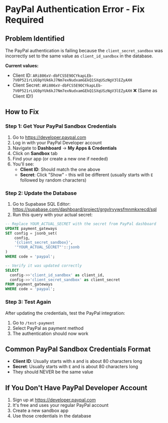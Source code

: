 # PayPal Authentication Error - Fix Required

## Problem Identified
The PayPal authentication is failing because the `client_secret_sandbox` was incorrectly set to the same value as `client_id_sandbox` in the database.

**Current values:**
- Client ID: `ARi806xV-dbFCS5E9OCYkapLEb-7V0P521rLUG9pYUk6kJ7Nm7exNudxamGEkQ1SXqUSzNgV3lEZyAXH`
- Client Secret: `ARi806xV-dbFCS5E9OCYkapLEb-7V0P521rLUG9pYUk6kJ7Nm7exNudxamGEkQ1SXqUSzNgV3lEZyAXH` ❌ (Same as Client ID!)

## How to Fix

### Step 1: Get Your PayPal Sandbox Credentials
1. Go to https://developer.paypal.com
2. Log in with your PayPal Developer account
3. Navigate to **Dashboard** → **My Apps & Credentials**
4. Click on **Sandbox** tab
5. Find your app (or create a new one if needed)
6. You'll see:
   - **Client ID**: Should match the one above
   - **Secret**: Click "Show" - this will be different (usually starts with `E` followed by random characters)

### Step 2: Update the Database
1. Go to Supabase SQL Editor: https://supabase.com/dashboard/project/grgvlrvywsfmnmkxrecd/sql
2. Run this query with your actual secret:

```sql
-- Replace YOUR_ACTUAL_SECRET with the secret from PayPal dashboard
UPDATE payment_gateways 
SET config = jsonb_set(
    config,
    '{client_secret_sandbox}',
    '"YOUR_ACTUAL_SECRET"'::jsonb
)
WHERE code = 'paypal';

-- Verify it was updated correctly
SELECT 
  config->>'client_id_sandbox' as client_id,
  config->>'client_secret_sandbox' as client_secret
FROM payment_gateways 
WHERE code = 'paypal';
```

### Step 3: Test Again
After updating the credentials, test the PayPal integration:
1. Go to `/test-payment`
2. Select PayPal as payment method
3. The authentication should now work

## Common PayPal Sandbox Credentials Format
- **Client ID**: Usually starts with `A` and is about 80 characters long
- **Secret**: Usually starts with `E` and is about 80 characters long
- They should NEVER be the same value

## If You Don't Have PayPal Developer Account
1. Sign up at https://developer.paypal.com
2. It's free and uses your regular PayPal account
3. Create a new sandbox app
4. Use those credentials in the database